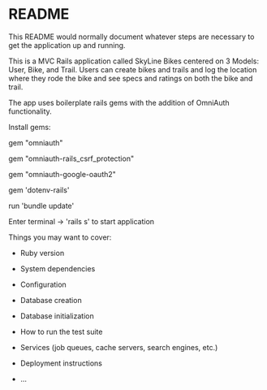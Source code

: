 # README

This README would normally document whatever steps are necessary to get the
application up and running.

This is a MVC Rails application called SkyLine Bikes centered on 3 Models: User, Bike, and Trail.
Users can create bikes and trails and log the location where they rode the bike and see specs and ratings on both the bike and trail.

The app uses boilerplate rails gems with the addition of OmniAuth functionality.

Install gems:

gem "omniauth"

gem "omniauth-rails_csrf_protection"

gem "omniauth-google-oauth2"

gem 'dotenv-rails'

run 'bundle update'

Enter terminal -> 'rails s' to start application

Things you may want to cover:

* Ruby version

* System dependencies

* Configuration

* Database creation

* Database initialization

* How to run the test suite

* Services (job queues, cache servers, search engines, etc.)

* Deployment instructions

* ...
